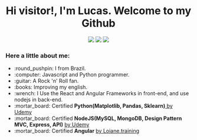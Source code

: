 <p align='center'>
  <h1 align='center'>Hi visitor!, I'm Lucas. Welcome to my Github</h1>
</p>
<p align='center'>
  <a href="https://www.linkedin.com/in/jos%C3%A9-lucas-freitas-8ba524150/" style='text-decoration: none'>
    <img src="https://img.shields.io/badge/Profile-LinkedIn-white.svg?colorA=#0000FF&colorB=2E2EFE&style=for-the-badge" />
  </a>
  <a href="https://www.instagram.com/jlucasgf/?hl=pt-br" style='text-decoration: none'>
    <img src="https://img.shields.io/badge/Profile-Instagram-white.svg?colorA=#A901DB&colorB=DF01D7&style=for-the-badge" />
  </a>
  <a href="https://repl.it/upgrade/JoseLucasapp" style='text-decoration: none'>
    <img src="https://img.shields.io/badge/Profile-Repl.it-white.svg?colorA=#000000&colorB=0000FF&style=for-the-badge" />
  </a>
</p>

<p align="right">
  <h3>Here a little about me:</h3>
  <ul>
    <li> :round_pushpin: I from Brazil.</li>
    <li> :computer: Javascript and Python programmer.</li>
    <li> :guitar: A Rock 'n' Roll fan.</li>
    <li> :books: Improving my english.</li>
    <li> :wrench: I Use the React and Angular Frameworks in front-end, and use nodejs in back-end.</li>
    <li> :mortar_board: Certified <b>Python(Matplotlib, Pandas, Sklearn)</b><a href='https://www.udemy.com/certificate/UC-45d71966-83f5-42ee-84b2-a895759290f2/'> by Udemy</a></li>
    <li> :mortar_board: Certified <b>NodeJS(MySQL, MongoDB, Design Pattern MVC, Express, API)</b> <a href="https://www.udemy.com/certificate/UC-375cff35-fbba-40a1-a05a-d3d4c96819a1/">by Udemy</a></li>
  <li> :mortar_board: Certified <b>Angular</b> <a href="https://loiane.training/certificado/TzGTz5b0cEj6lvawZXwv">by Loiane.training</a></li>
  </ul>
</p>
